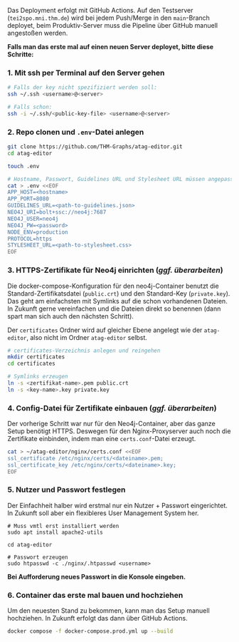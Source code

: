 Das Deployment erfolgt mit GitHub Actions. Auf den Testserver (`tei2spo.mni.thm.de`) wird bei jedem Push/Merge in den `main`-Branch deployet, beim Produktiv-Server muss die Pipeline über GitHub manuell angestoßen werden.

**Falls man das erste mal auf einen neuen Server deployet, bitte diese Schritte:**

### 1. Mit ssh per Terminal auf den Server gehen

```sh
# Falls der key nicht spezifiziert werden soll:
ssh ~/.ssh <username>@<server>

# Falls schon:
ssh -i ~/.ssh/<public-key-file> <username>@<server>
```

### 2. Repo clonen und `.env`-Datei anlegen

```sh
git clone https://github.com/THM-Graphs/atag-editor.git
cd atag-editor

touch .env

# Hostname, Passwort, Guidelines URL und Stylesheet URL müssen angepasst werden
cat > .env <<EOF 
APP_HOST=<hostname>
APP_PORT=8080
GUIDELINES_URL=<path-to-guidelines.json>
NEO4J_URI=bolt+ssc://neo4j:7687
NEO4J_USER=neo4j
NEO4J_PW=<password>
NODE_ENV=production
PROTOCOL=https
STYLESHEET_URL=<path-to-stylesheet.css>
EOF
```

### 3. HTTPS-Zertifikate für Neo4j einrichten (*ggf. überarbeiten*)

Die docker-compose-Konfiguration für den neo4j-Container benutzt die Standard-Zertifikatsdatei (`public.crt`) und den Standard-Key (`private.key`).  Das geht am einfachsten mit Symlinks auf die schon vorhandenen Dateien. In Zukunft gerne vereinfachen und die Dateien direkt so benennen (dann spart man sich auch den nächsten Schritt).

Der `certificates` Ordner wird auf gleicher Ebene angelegt wie der `atag-editor`, also nicht im Ordner  `atag-editor` selbst.

```sh
# certificates-Verzeichnis anlegen und reingehen
mkdir certificates
cd certificates

# Symlinks erzeugen
ln -s <zertifikat-name>.pem public.crt
ln -s <key-name>.key private.key
```
### 4. Config-Datei für Zertifikate einbauen (*ggf. überarbeiten*)

Der vorherige Schritt war nur für den Neo4j-Container, aber das ganze Setup benötigt HTTPS. Deswegen für den Nginx-Proxyserver auch noch die Zertifikate einbinden, indem man eine `certs.conf`-Datei erzeugt.

```sh
cat > ~/atag-editor/nginx/certs.conf <<EOF 
ssl_certificate /etc/nginx/certs/<dateiname>.pem;
ssl_certificate_key /etc/nginx/certs/<dateiname>.key;
EOF
```

### 5. Nutzer und Passwort festlegen
Der Einfachheit halber wird erstmal nur ein Nutzer + Passwort eingerichtet. In Zukunft soll aber ein flexibleres User Management System her.

```shell
# Muss vmtl erst installiert werden
sudo apt install apache2-utils

cd atag-editor

# Passwort erzeugen 
sudo htpasswd -c ./nginx/.htpasswd <username>
```

 **Bei Aufforderung neues Passwort in die Konsole eingeben.**

### 6. Container das erste mal bauen und hochziehen

Um den neuesten Stand zu bekommen, kann man das Setup manuell hochziehen. In Zukunft erfolgt das dann über GitHub Actions.

```sh
docker compose -f docker-compose.prod.yml up --build
```

